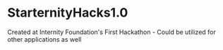 # StarternityHacks1.0
Created at Internity Foundation's First Hackathon - Could be utilized for other applications as well
